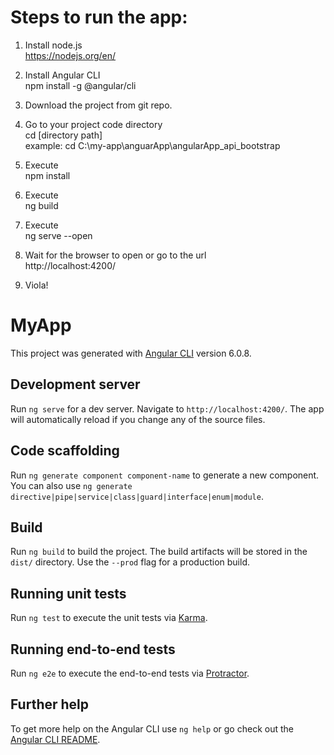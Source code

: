 # Steps to run the app:

1. Install node.js <br />
https://nodejs.org/en/ <br />

2. Install Angular CLI <br />
npm install -g @angular/cli <br />

3. Download the project from git repo. <br />

4. Go to your project code directory <br />
cd [directory path] <br />
example: cd C:\my-app\anguarApp\angularApp_api_bootstrap <br />

5. Execute <br />
npm install <br />

6. Execute <br />
ng build <br />

7. Execute <br />
ng serve --open <br />

8. Wait for the browser to open or go to the url <br />
http://localhost:4200/

9. Viola!

# MyApp

This project was generated with [Angular CLI](https://github.com/angular/angular-cli) version 6.0.8.

## Development server

Run `ng serve` for a dev server. Navigate to `http://localhost:4200/`. The app will automatically reload if you change any of the source files.

## Code scaffolding

Run `ng generate component component-name` to generate a new component. You can also use `ng generate directive|pipe|service|class|guard|interface|enum|module`.

## Build

Run `ng build` to build the project. The build artifacts will be stored in the `dist/` directory. Use the `--prod` flag for a production build.

## Running unit tests

Run `ng test` to execute the unit tests via [Karma](https://karma-runner.github.io).

## Running end-to-end tests

Run `ng e2e` to execute the end-to-end tests via [Protractor](http://www.protractortest.org/).

## Further help

To get more help on the Angular CLI use `ng help` or go check out the [Angular CLI README](https://github.com/angular/angular-cli/blob/master/README.md).
